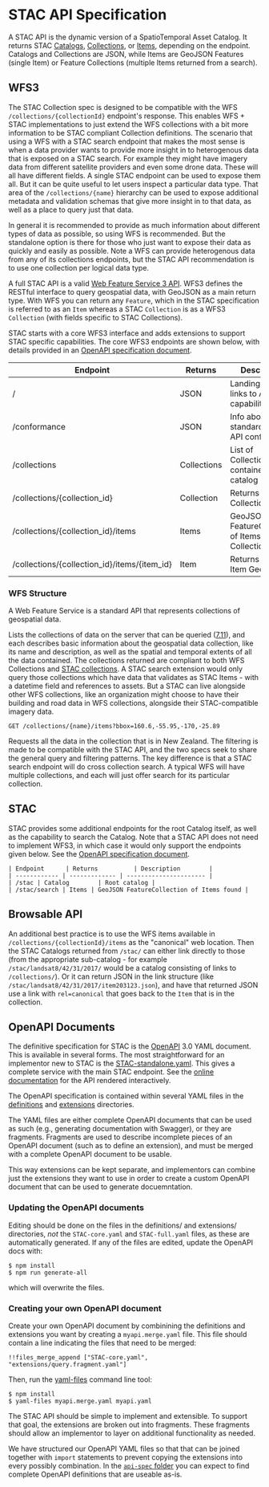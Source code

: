 # STAC API Specification

A STAC API is the dynamic version of a SpatioTemporal Asset Catalog. It returns STAC [Catalogs](../catalog-spec/README.md), [Collections](../collection-spec/README.md), or [Items](../item-spec/README.md), depending on the endpoint. Catalogs and Collections are JSON, while Items are GeoJSON Features (single Item) or Feature Collections (multiple Items returned from a search).

## WFS3
The STAC Collection spec is designed to be compatible with the WFS `/collections/{collectionId}` endpoint's response. This enables
WFS + STAC implementations to just extend the WFS collections with a bit more information to be STAC compliant Collection
definitions.
The scenario that using a WFS with a STAC search endpoint that makes the most sense is when a data provider wants to provide more
insight in to heterogenous data that is exposed on a STAC search. For example they might have imagery data from different satellite providers
and even some drone data. These will all have different fields. A single STAC endpoint can be used to expose them all. But it can be quite
useful to let users inspect a particular data type. That area of the `/collections/{name}` hierarchy can be used to expose additional
metadata and validation schemas that give more insight in to that data, as well as a place to query just that data.

In general it is recommended to provide as much information about different types of data as possible, so using WFS is recommended. But
the standalone option is there for those who just want to expose their data as quickly and easily as possible. Note a WFS can
provide heterogenous data from any of its collections endpoints, but the STAC API recommendation is to use one collection per
logical data type.


A full STAC API is a valid [Web Feature Service 3 API](https://github.com/opengeospatial/WFS_FES). WFS3 defines the RESTful interface to query geospatial data, with GeoJSON as a main return type. With WFS you can return any `Feature`, which in the STAC specification is referred to as an `Item` whereas a STAC `Collection` is as a WFS3 `Collection` (with fields specific to STAC Collections).

STAC starts with a core WFS3 interface and adds extensions to support STAC specific capabilities. The core WFS3 endpoints are shown below, with details provided in an [OpenAPI specification document](definitions/WFS3-core.yaml).

| Endpoint      | Returns          | Description        |
| ------------ | ------------- | ---------------------- |
| / | JSON        | Landing page, links to API capabilities |
| /conformance | JSON | Info about standards the API conforms to       |
| /collections | Collections | List of Collections contained in the catalog |
| /collections/{collection_id} | Collection | Returns single Collection JSON |
| /collections/{collection_id}/items | Items | GeoJSON FeatureCollection of Items in Collection |
| /collections/{collection_id}/items/{item_id} | Item | Returns single Item GeoJSON |

### WFS Structure

A Web Feature Service is a standard API that represents collections of geospatial data.

Lists the collections of data on the server that can be queried ([7.11](https://rawgit.com/opengeospatial/WFS_FES/master/docs/17-069.html#_feature_collections_metadata)),
and each describes basic information about the geospatial data collection, like its name and description, as well as the
spatial and temporal extents of all the data contained. The collections returned are compliant to both WFS Collections and
[STAC collections](../collections-spec/README.md). A STAC search extension would only query those collections which
have data that validates as STAC Items - with a datetime field and references to assets. But a STAC can live alongside
other WFS collections, like an organization might choose to have their building and road data in WFS collections, alongside
their STAC-compatible imagery data.

```
GET /collections/{name}/items?bbox=160.6,-55.95,-170,-25.89
```

Requests all the data in the collection that is in New Zealand. The filtering is made to be compatible with the STAC API,
and the two specs seek to share the general query and filtering patterns. The key difference is that a STAC search endpoint
will do cross collection search. A typical WFS will have multiple collections, and each will just offer search for its particular
collection.

## STAC

STAC provides some additional endpoints for the root Catalog itself, as well as the capability to search the Catalog. Note that a STAC API does not need to implement WFS3, in which case it would only support the endpoints given below. See the [OpenAPI specification document](definitions/STAC-standalone.yaml).

```
| Endpoint      | Returns          | Description        |
| ------------ | ------------- | ---------------------- |
| /stac | Catalog        | Root catalog |
| /stac/search | Items | GeoJSON FeatureCollection of Items found |
```

## Browsable API

An additional best practice is to use the WFS items available in `/collections/{collectionId}/items` as the "canonical" web
location. Then the STAC Catalogs returned from `/stac/` can either link directly to those (from the appropriate sub-catalog -
for example `/stac/landsat8/42/31/2017/` would be a catalog consisting of links to `/collections/`). Or it can return JSON
in the link structure (like `/stac/landsat8/42/31/2017/item203123.json`), and have that returned JSON use a link with `rel=canonical` that goes back to the `Item` that is in the collection.


## OpenAPI Documents

The definitive specification for STAC is the [OpenAPI](http://openapis.org/) 3.0 YAML document. This is available in several forms. The most straightforward for an implementor new to STAC is the [STAC-standalone.yaml](STAC-standalone.yaml).
This gives a complete service with the main STAC endpoint. See the [online documentation](https://app.swaggerhub.com/apis/cholmesgeo/STAC-standalone/) for the API rendered interactively.


The OpenAPI specification is contained within several YAML files in the [definitions](definitions/) and [extensions](extensions/) directories.

The YAML files are either complete OpenAPI documents that can be used as such (e.g., generating documentation with Swagger), or they are fragments. Fragments are used to describe incomplete pieces of an OpenAPI document (such as to define an extension), and must be merged with a complete OpenAPI document to be usable.

This way extensions can be kept separate, and implementors can combine just the extensions they want to use in order to create a custom OpenAPI document that can be used to generate docuemntation.

### Updating the OpenAPI documents

Editing should be done on the files in the definitions/ and extensions/ directories, *not* the `STAC-core.yaml` and `STAC-full.yaml` files, as these are automatically generated. If any of the files are edited, update the OpenAPI docs with:

```
$ npm install
$ npm run generate-all
```

which will overwrite the files. 

### Creating your own OpenAPI document

Create your own OpenAPI document by combinining the definitions and extensions you want by creating a `myapi.merge.yaml` file. This file should contain a line indicating the files that need to be merged:

```
!!files_merge_append ["STAC-core.yaml", "extensions/query.fragment.yaml"]
```

Then, run the [yaml-files](https://www.npmjs.com/package/yaml-files) command line tool:

```
$ npm install
$ yaml-files myapi.merge.yaml myapi.yaml
```

The STAC API should be simple to implement and extensible. To support that goal, the extensions are broken out into fragments.
These fragments should allow an implementor to layer on additional functionality as needed.

We have structured our OpenAPI YAML files so that that can be joined together with `import` statements to prevent copying the
extensions into every possibly combination. In the [`api-spec` folder](.) you can expect to find complete OpenAPI definitions that are
useable as-is.

